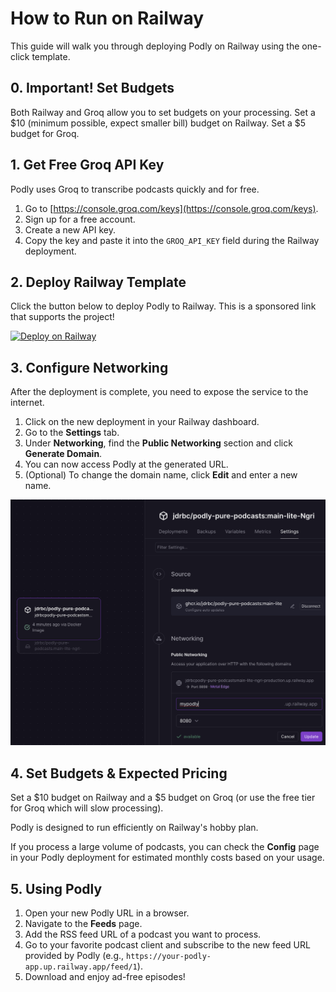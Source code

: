 # How to Run on Railway

This guide will walk you through deploying Podly on Railway using the one-click template.

## 0. Important! Set Budgets

Both Railway and Groq allow you to set budgets on your processing. Set a $10 (minimum possible, expect smaller bill) budget on Railway. Set a $5 budget for Groq.

## 1. Get Free Groq API Key

Podly uses Groq to transcribe podcasts quickly and for free.

1.  Go to [https://console.groq.com/keys](https://console.groq.com/keys).
2.  Sign up for a free account.
3.  Create a new API key.
4.  Copy the key and paste it into the `GROQ_API_KEY` field during the Railway deployment.

## 2. Deploy Railway Template

Click the button below to deploy Podly to Railway. This is a sponsored link that supports the project!

[![Deploy on Railway](https://railway.app/button.svg)](https://railway.app/deploy?template=https://github.com/jdrbc/podly_pure_podcasts&referralCode=NMdeg5)

## 3. Configure Networking

After the deployment is complete, you need to expose the service to the internet.

1.  Click on the new deployment in your Railway dashboard.
2.  Go to the **Settings** tab.
3.  Under **Networking**, find the **Public Networking** section and click **Generate Domain**.
4.  You can now access Podly at the generated URL.
5.  (Optional) To change the domain name, click **Edit** and enter a new name.

![Setting up Railway Networking](images/setting_up_railway_networking.png)

## 4. Set Budgets & Expected Pricing

Set a $10 budget on Railway and a $5 budget on Groq (or use the free tier for Groq which will slow processing).

Podly is designed to run efficiently on Railway's hobby plan.

If you process a large volume of podcasts, you can check the **Config** page in your Podly deployment for estimated monthly costs based on your usage.

## 5. Using Podly

1.  Open your new Podly URL in a browser.
2.  Navigate to the **Feeds** page.
3.  Add the RSS feed URL of a podcast you want to process.
4.  Go to your favorite podcast client and subscribe to the new feed URL provided by Podly (e.g., `https://your-podly-app.up.railway.app/feed/1`).
5.  Download and enjoy ad-free episodes!
